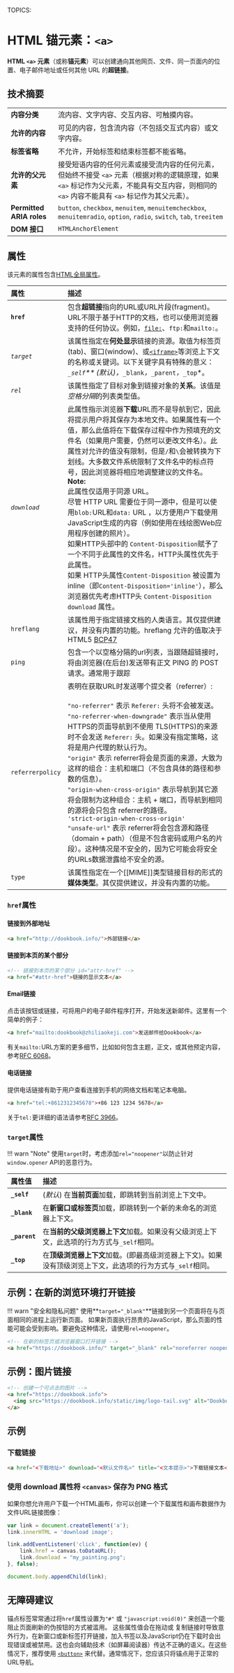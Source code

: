 TOPICS: <a>

# HTML 锚元素：`<a>`

**HTML `<a>` 元素**（或称**锚元素**）可以创建通向其他网页、文件、同一页面内的位置、电子邮件地址或任何其他 URL 的**超链接**。

## 技术摘要

|  |  |
| :-- | :-- |
| **内容分类** | 流内容、文字内容、交互内容、可触摸内容。
| **允许的内容** | 可见的内容，包含流内容（不包括交互式内容）或文字内容。|
| **标签省略** | 不允许，开始标签和结束标签都不能省略。|
| **允许的父元素** | 接受短语内容的任何元素或接受流内容的任何元素，但始终不接受 `<a>` 元素（根据对称的逻辑原理，如果 `<a>` 标记作为父元素，不能具有交互内容，则相同的 `<a>` 内容不能具有 `<a>` 标记作为其父元素）。|
| **Permitted ARIA roles** | `button`, `checkbox`, `menuitem`, `menuitemcheckbox`, `menuitemradio`, `option`, `radio`, `switch`, `tab`, `treeitem` |
| **DOM 接口** | `HTMLAnchorElement` |

## 属性

该元素的属性包含[HTML全局属性](/zh-hans/webfrontend/HTML_Global_attributes)。

| 属性 | 描述 |
| :-- | :-- |
| **`href`** | 包含**超链接**指向的URL或URL片段(fragment)。URL不限于基于HTTP的文档，也可以使用浏览器支持的任何协议。例如，[`file:`](https://en.wikipedia.org/wiki/File_URI_scheme)、`ftp:`和`mailto:`。|
| *`target`* | 该属性指定在**何处显示**链接的资源。取值为标签页(tab)、窗口(window)、或[`<iframe>`](/en/webfrontend/<iframe>)等浏览上下文的名称或关键词。以下关键字具有特殊的意义：*`_self`** (*默认*)，*`_blank`*，*`_parent`*，*`_top`*。 |
| *`rel`* | 该属性指定了目标对象到链接对象的**关系**。该值是*空格分隔*的列表类型值。 |
| *`download`* | 此属性指示浏览器**下载**URL而不是导航到它，因此将提示用户将其保存为本地文件。如果属性有一个值，那么此值将在下载保存过程中作为预填充的文件名（如果用户需要，仍然可以更改文件名）。此属性对允许的值没有限制，但是`/`和`\`会被转换为下划线。大多数文件系统限制了文件名中的标点符号，因此浏览器将相应地调整建议的文件名。<br>**Note:**<br>此属性仅适用于同源 URL。<br>尽管 HTTP URL 需要位于同一源中，但是可以使用`blob:`URL和`data:` URL ，以方便用户下载使用JavaScript生成的内容（例如使用在线绘图Web应用程序创建的照片）。<br>如果HTTP头部中的 `Content-Disposition`赋予了一个不同于此属性的文件名，HTTP头属性优先于此属性。<br>如果 HTTP头属性`Content-Disposition` 被设置为inline（即`Content-Disposition='inline'`），那么浏览器优先考虑HTTP头 `Content-Disposition` `download` 属性。 |
| `hreflang` | 该属性用于指定链接文档的人类语言。其仅提供建议，并没有内置的功能。hreflang 允许的值取决于HTML5 [BCP47](http://www.ietf.org/rfc/bcp/bcp47.txt) |
| `ping` | 包含一个以空格分隔的url列表，当跟随超链接时，将由浏览器(在后台)发送带有正文 PING 的 POST 请求。通常用于跟踪 |
| `referrerpolicy` | 表明在获取URL时发送哪个提交者（referrer）:<br><br>`"no-referrer"` 表示 `Referer:` 头将不会被发送。<br>`"no-referrer-when-downgrade"` 表示当从使用HTTPS的页面导航到不使用 TLS(HTTPS)的来源 时不会发送 `Referer:` 头。如果没有指定策略，这将是用户代理的默认行为。<br>`"origin"` 表示 referrer将会是页面的来源，大致为这样的组合：主机和端口（不包含具体的路径和参数的信息）。<br>`"origin-when-cross-origin"` 表示导航到其它源将会限制为这种组合：主机 + 端口，而导航到相同的源将会只包含 referrer的路径。<br>`'strict-origin-when-cross-origin'`<br>`"unsafe-url"` 表示 referrer将会包含源和路径（domain + path）（但是不包含密码或用户名的片段）。这种情况是不安全的，因为它可能会将安全的URLs数据泄露给不安全的源。 |
| `type` | 该属性指定在一个[[MIME]]类型链接目标的形式的**媒体类型**。其仅提供建议，并没有内置的功能。|

### `href`属性

#### 链接到外部地址

```html
<a href="http://dookbook.info/">外部链接</a>
```

#### 链接到本页的某个部分

```html
<!-- 链接到本页的某个部分 id="attr-href" -->
<a href="#attr-href">链接的显示文本</a>
```

#### Email链接

点击该按钮或链接，可将用户的电子邮件程序打开，开始发送新邮件。这里有一个简单的例子：

```html
<a href="mailto:dookbook@zhiliaokeji.com">发送邮件给Dookbook</a>
```

有关`mailto:`URL方案的更多细节，比如如何包含主题，正文，或其他预定内容，参考[RFC 6068](https://tools.ietf.org/html/rfc6068)。

#### 电话链接

提供电话链接有助于用户查看连接到手机的网络文档和笔记本电脑。

```html
<a href="tel:+8612312345678">+86 123 1234 5678</a>
```

关于`tel:`更详细的语法请参考[RFC 3966](https://tools.ietf.org/html/rfc3966)。

### `target`属性

!!! warn "Note"
    使用`target`时，考虑添加`rel="noopener"`以防止针对`window.opener` API的恶意行为。

| 属性值 | 描述 |
| :-- | :-- |
| **`_self`** | (*默认*) 在**当前页面**加载，即跳转到当前浏览上下文中。|
| **`_blank`** | 在**新窗口或标签页**加载，即跳转到一个新的未命名的浏览器上下文。|
| **`_parent`** | 在**当前的父级浏览器上下文**加载。如果没有父级浏览上下文，此选项的行为方式与`_self`相同。|
| **`_top`** | 在**顶级浏览器上下文**加载。(即最高级浏览器上下文)。如果没有顶级浏览上下文，此选项的行为方式与`_self`相同。|

## 示例：在新的浏览环境打开链接

!!! warn "安全和隐私问题"
    使用**`target="_blank"`**链接到另一个页面将在与页面相同的进程上运行新页面。
    如果新页面执行昂贵的JavaScript，那么页面的性能可能会受到影响。要避免这种情况，请使用`rel=noopener`。

```html
<!-- 在新的标签页或浏览器窗口打开链接 -->
<a href="https://dookbook.info/" target="_blank" rel="noreferrer noopener">External Link</a>
```

## 示例：图片链接

```html
<!-- 创建一个可点击的图片 -->
<a href="https://dookbook.info">
  <img src="https://dookbook.info/static/img/logo-tail.svg" alt="Dookbook logo" />
</a>
```

## 示例

### 下载链接

```html
<a href="<下载地址>" download="<默认文件名>" title="<文本提示>">下载链接文本</a>
```

### 使用 download 属性将 `<canvas>` 保存为 PNG 格式

如果你想允许用户下载一个HTML画布，你可以创建一个下载属性和画布数据作为文件URL链接图像：

```javascript
var link = document.createElement('a');
link.innerHTML = 'download image';

link.addEventListener('click', function(ev) {
    link.href = canvas.toDataURL();
    link.download = "my_painting.png";
}, false);

document.body.appendChild(link);
```

## 无障碍建议

锚点标签常常通过将`href`属性设置为`"#"` 或 `"javascript:void(0)"` 来创造一个能阻止页面刷新的伪按钮的方式被滥用。 这些属性值会在拖动或
复制链接时导致意外行为，在新窗口或新标签打开链接，加入书签以及JavaScript仍在下载时会出现错误或被禁用。这也会向辅助技术（如屏幕阅读器）传达不正确的语义。在这些情况下，推荐使用
[`<button>`](/zh-hans/webfrontend/<button>) 来代替。通常情况下，您应该只将锚点用于正常的URL导航。

